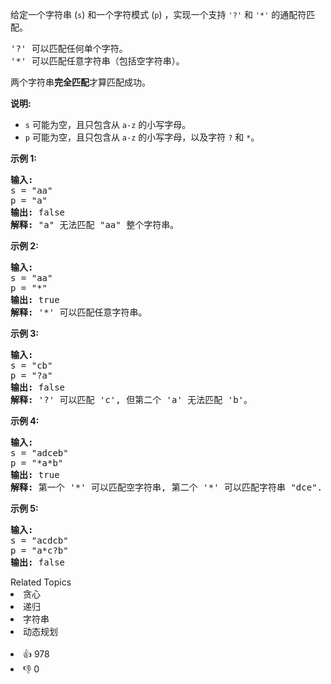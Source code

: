 <p>给定一个字符串&nbsp;(<code>s</code>) 和一个字符模式&nbsp;(<code>p</code>) ，实现一个支持&nbsp;<code>'?'</code>&nbsp;和&nbsp;<code>'*'</code>&nbsp;的通配符匹配。</p>

<pre>'?' 可以匹配任何单个字符。
'*' 可以匹配任意字符串（包括空字符串）。
</pre>

<p>两个字符串<strong>完全匹配</strong>才算匹配成功。</p>

<p><strong>说明:</strong></p>

<ul> 
 <li><code>s</code>&nbsp;可能为空，且只包含从&nbsp;<code>a-z</code>&nbsp;的小写字母。</li> 
 <li><code>p</code>&nbsp;可能为空，且只包含从&nbsp;<code>a-z</code>&nbsp;的小写字母，以及字符&nbsp;<code>?</code>&nbsp;和&nbsp;<code>*</code>。</li> 
</ul>

<p><strong>示例&nbsp;1:</strong></p>

<pre><strong>输入:</strong>
s = "aa"
p = "a"
<strong>输出:</strong> false
<strong>解释:</strong> "a" 无法匹配 "aa" 整个字符串。</pre>

<p><strong>示例&nbsp;2:</strong></p>

<pre><strong>输入:</strong>
s = "aa"
p = "*"
<strong>输出:</strong> true
<strong>解释:</strong>&nbsp;'*' 可以匹配任意字符串。
</pre>

<p><strong>示例&nbsp;3:</strong></p>

<pre><strong>输入:</strong>
s = "cb"
p = "?a"
<strong>输出:</strong> false
<strong>解释:</strong>&nbsp;'?' 可以匹配 'c', 但第二个 'a' 无法匹配 'b'。
</pre>

<p><strong>示例&nbsp;4:</strong></p>

<pre><strong>输入:</strong>
s = "adceb"
p = "*a*b"
<strong>输出:</strong> true
<strong>解释:</strong>&nbsp;第一个 '*' 可以匹配空字符串, 第二个 '*' 可以匹配字符串 "dce".
</pre>

<p><strong>示例&nbsp;5:</strong></p>

<pre><strong>输入:</strong>
s = "acdcb"
p = "a*c?b"
<strong>输出:</strong> false</pre>

<div><div>Related Topics</div><div><li>贪心</li><li>递归</li><li>字符串</li><li>动态规划</li></div></div><br><div><li>👍 978</li><li>👎 0</li></div>